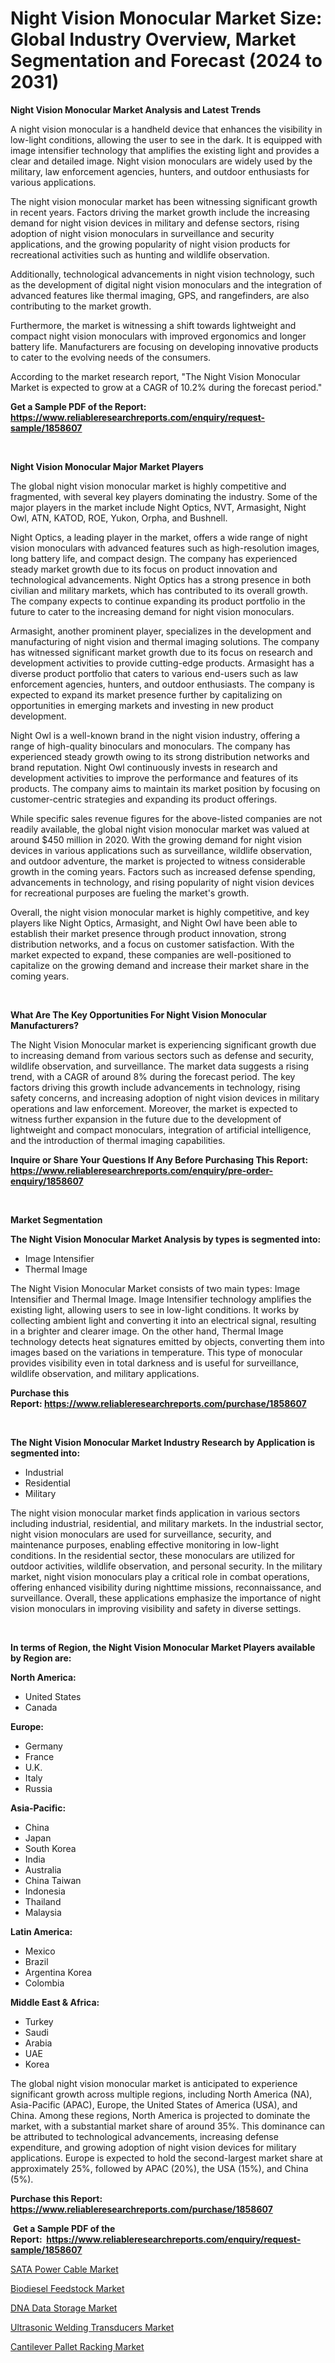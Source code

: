 <p><h1>Night Vision Monocular Market Size: Global Industry Overview, Market Segmentation and Forecast (2024 to 2031)</h1></p><p><strong>Night Vision Monocular Market Analysis and Latest Trends</strong></p>
<p><p>A night vision monocular is a handheld device that enhances the visibility in low-light conditions, allowing the user to see in the dark. It is equipped with image intensifier technology that amplifies the existing light and provides a clear and detailed image. Night vision monoculars are widely used by the military, law enforcement agencies, hunters, and outdoor enthusiasts for various applications.</p><p>The night vision monocular market has been witnessing significant growth in recent years. Factors driving the market growth include the increasing demand for night vision devices in military and defense sectors, rising adoption of night vision monoculars in surveillance and security applications, and the growing popularity of night vision products for recreational activities such as hunting and wildlife observation.</p><p>Additionally, technological advancements in night vision technology, such as the development of digital night vision monoculars and the integration of advanced features like thermal imaging, GPS, and rangefinders, are also contributing to the market growth.</p><p>Furthermore, the market is witnessing a shift towards lightweight and compact night vision monoculars with improved ergonomics and longer battery life. Manufacturers are focusing on developing innovative products to cater to the evolving needs of the consumers.</p><p>According to the market research report, "The Night Vision Monocular Market is expected to grow at a CAGR of 10.2% during the forecast period."</p></p>
<p><strong>Get a Sample PDF of the Report:&nbsp; <a href="https://www.reliableresearchreports.com/enquiry/request-sample/1858607">https://www.reliableresearchreports.com/enquiry/request-sample/1858607</a></strong></p>
<p>&nbsp;</p>
<p><strong>Night Vision Monocular Major Market Players</strong></p>
<p><p>The global night vision monocular market is highly competitive and fragmented, with several key players dominating the industry. Some of the major players in the market include Night Optics, NVT, Armasight, Night Owl, ATN, KATOD, ROE, Yukon, Orpha, and Bushnell.</p><p>Night Optics, a leading player in the market, offers a wide range of night vision monoculars with advanced features such as high-resolution images, long battery life, and compact design. The company has experienced steady market growth due to its focus on product innovation and technological advancements. Night Optics has a strong presence in both civilian and military markets, which has contributed to its overall growth. The company expects to continue expanding its product portfolio in the future to cater to the increasing demand for night vision monoculars.</p><p>Armasight, another prominent player, specializes in the development and manufacturing of night vision and thermal imaging solutions. The company has witnessed significant market growth due to its focus on research and development activities to provide cutting-edge products. Armasight has a diverse product portfolio that caters to various end-users such as law enforcement agencies, hunters, and outdoor enthusiasts. The company is expected to expand its market presence further by capitalizing on opportunities in emerging markets and investing in new product development.</p><p>Night Owl is a well-known brand in the night vision industry, offering a range of high-quality binoculars and monoculars. The company has experienced steady growth owing to its strong distribution networks and brand reputation. Night Owl continuously invests in research and development activities to improve the performance and features of its products. The company aims to maintain its market position by focusing on customer-centric strategies and expanding its product offerings.</p><p>While specific sales revenue figures for the above-listed companies are not readily available, the global night vision monocular market was valued at around $450 million in 2020. With the growing demand for night vision devices in various applications such as surveillance, wildlife observation, and outdoor adventure, the market is projected to witness considerable growth in the coming years. Factors such as increased defense spending, advancements in technology, and rising popularity of night vision devices for recreational purposes are fueling the market's growth.</p><p>Overall, the night vision monocular market is highly competitive, and key players like Night Optics, Armasight, and Night Owl have been able to establish their market presence through product innovation, strong distribution networks, and a focus on customer satisfaction. With the market expected to expand, these companies are well-positioned to capitalize on the growing demand and increase their market share in the coming years.</p></p>
<p>&nbsp;</p>
<p><strong>What Are The Key Opportunities For Night Vision Monocular Manufacturers?</strong></p>
<p><p>The Night Vision Monocular market is experiencing significant growth due to increasing demand from various sectors such as defense and security, wildlife observation, and surveillance. The market data suggests a rising trend, with a CAGR of around 8% during the forecast period. The key factors driving this growth include advancements in technology, rising safety concerns, and increasing adoption of night vision devices in military operations and law enforcement. Moreover, the market is expected to witness further expansion in the future due to the development of lightweight and compact monoculars, integration of artificial intelligence, and the introduction of thermal imaging capabilities.</p></p>
<p><strong>Inquire or Share Your Questions If Any Before Purchasing This Report: <a href="https://www.reliableresearchreports.com/enquiry/pre-order-enquiry/1858607">https://www.reliableresearchreports.com/enquiry/pre-order-enquiry/1858607</a></strong></p>
<p>&nbsp;</p>
<p><strong>Market Segmentation</strong></p>
<p><strong>The Night Vision Monocular Market Analysis by types is segmented into:</strong></p>
<p><ul><li>Image Intensifier</li><li>Thermal Image</li></ul></p>
<p><p>The Night Vision Monocular Market consists of two main types: Image Intensifier and Thermal Image. Image Intensifier technology amplifies the existing light, allowing users to see in low-light conditions. It works by collecting ambient light and converting it into an electrical signal, resulting in a brighter and clearer image. On the other hand, Thermal Image technology detects heat signatures emitted by objects, converting them into images based on the variations in temperature. This type of monocular provides visibility even in total darkness and is useful for surveillance, wildlife observation, and military applications.</p></p>
<p><strong>Purchase this Report:&nbsp;<a href="https://www.reliableresearchreports.com/purchase/1858607">https://www.reliableresearchreports.com/purchase/1858607</a></strong></p>
<p>&nbsp;</p>
<p><strong>The Night Vision Monocular Market Industry Research by Application is segmented into:</strong></p>
<p><ul><li>Industrial</li><li>Residential</li><li>Military</li></ul></p>
<p><p>The night vision monocular market finds application in various sectors including industrial, residential, and military markets. In the industrial sector, night vision monoculars are used for surveillance, security, and maintenance purposes, enabling effective monitoring in low-light conditions. In the residential sector, these monoculars are utilized for outdoor activities, wildlife observation, and personal security. In the military market, night vision monoculars play a critical role in combat operations, offering enhanced visibility during nighttime missions, reconnaissance, and surveillance. Overall, these applications emphasize the importance of night vision monoculars in improving visibility and safety in diverse settings.</p></p>
<p>&nbsp;</p>
<p><strong>In terms of Region, the Night Vision Monocular Market Players available by Region are:</strong></p>
<p>
    <p> <strong> North America: </strong>
        <ul>
            <li>United States</li>
            <li>Canada</li>
        </ul>
        </p> 
    <p> <strong> Europe: </strong>
        <ul>
            <li>Germany</li>
            <li>France</li>
            <li>U.K.</li>
            <li>Italy</li>
            <li>Russia</li>
        </ul>
        </p> 
    <p> <strong> Asia-Pacific: </strong>
        <ul>
            <li>China</li>
            <li>Japan</li>
            <li>South Korea</li>
            <li>India</li>
            <li>Australia</li>
            <li>China Taiwan</li>
            <li>Indonesia</li>
            <li>Thailand</li>
            <li>Malaysia</li>
        </ul>
        </p> 
    <p> <strong> Latin America: </strong>
        <ul>
            <li>Mexico</li>
            <li>Brazil</li>
            <li>Argentina Korea</li>
            <li>Colombia</li>
        </ul>
        </p> 
    <p> <strong> Middle East & Africa: </strong>
        <ul>
            <li>Turkey</li>
            <li>Saudi</li>
            <li>Arabia</li>
            <li>UAE</li>
            <li>Korea</li>
        </ul>
    </p>
    </p>
<p><p>The global night vision monocular market is anticipated to experience significant growth across multiple regions, including North America (NA), Asia-Pacific (APAC), Europe, the United States of America (USA), and China. Among these regions, North America is projected to dominate the market, with a substantial market share of around 35%. This dominance can be attributed to technological advancements, increasing defense expenditure, and growing adoption of night vision devices for military applications. Europe is expected to hold the second-largest market share at approximately 25%, followed by APAC (20%), the USA (15%), and China (5%).</p></p>
<p><strong>Purchase this Report: <a href="https://www.reliableresearchreports.com/purchase/1858607">https://www.reliableresearchreports.com/purchase/1858607</a></strong></p>
<p>&nbsp;<strong>Get a Sample PDF of the Report:&nbsp;&nbsp;<a href="https://www.reliableresearchreports.com/enquiry/request-sample/1858607">https://www.reliableresearchreports.com/enquiry/request-sample/1858607</a></strong></p>
<p><strong></strong></p>
<p><p><a href="https://medium.com/@judyolson40/sata-power-cable-market-size-and-market-trends-complete-industry-overview-2023-to-2030-e5eb2be45ff6">SATA Power Cable Market</a></p><p><a href="https://medium.com/@judyolson40/biodiesel-feedstock-market-trends-forecast-and-competitive-analysis-to-2030-bb2aac092508">Biodiesel Feedstock Market</a></p><p><a href="https://medium.com/@judyolson40/dna-data-storage-market-competitive-analysis-market-trends-and-forecast-to-2030-3df44e9ccf6c">DNA Data Storage Market</a></p><p><a href="https://github.com/FassouRP/Market-Research-Report-List-2/blob/main/ultrasonic-welding-transducers-market.md">Ultrasonic Welding Transducers Market</a></p><p><a href="https://github.com/ashepherd82/Market-Research-Report-List-2/blob/main/cantilever-pallet-racking-market.md">Cantilever Pallet Racking Market</a></p></p>